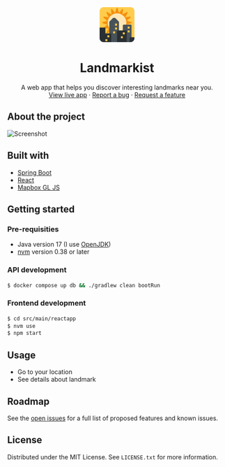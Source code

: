 <div align="center">
  <a href="https://github.com/zackads/landmarkist">
    <img src="logo.png" alt="Logo" width="80" height="80">
  </a>
<h1 align="center">Landmarkist</h1>
  <p align="center">
    A web app that helps you discover interesting landmarks near you.
    <br />
    <a href="https://www.landmarkist.com">View live app</a>
    ·
    <a href="https://github.com/zackads/landmarkist/issues">Report a bug</a>
    ·
    <a href="https://github.com/zackads/landmarkist/issues">Request a feature</a>
  </p>
</div>

## About the project

![Screenshot](screenshot.png)

## Built with

* [Spring Boot](https://spring.io)
* [React](https://reactjs.org/docs/create-a-new-react-app.html)
* [Mapbox GL JS](https://www.mapbox.com/mapbox-gljs)

## Getting started

### Pre-requisities

* Java version 17 (I use [OpenJDK](https://openjdk.java.net/))
* [nvm](https://github.com/nvm-sh/nvm) version 0.38 or later

### API development

```bash
$ docker compose up db && ./gradlew clean bootRun
```

### Frontend development

```bash
$ cd src/main/reactapp
$ nvm use
$ npm start
```

## Usage

* Go to your location
* See details about landmark

## Roadmap

See the [open issues](https://github.com/zackads/landmarkist/issues) for a full list of proposed features and known
issues.

## License

Distributed under the MIT License. See `LICENSE.txt` for more information.
